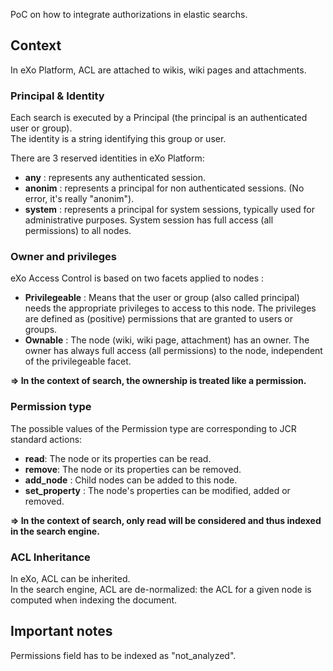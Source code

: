 PoC on how to integrate authorizations in elastic searchs.

## Context
In eXo Platform, ACL are attached to wikis, wiki pages and attachments.  

### Principal & Identity
Each search is executed by a Principal (the principal is an authenticated user or group).  
The identity is a string identifying this group or user.

There are 3 reserved identities in eXo Platform:
* **any** : represents any authenticated session.
* **anonim** : represents a principal for non authenticated sessions. (No error, it's really "anonim").
* **system** : represents a principal for system sessions, typically used for administrative purposes. 
System session has full access (all permissions) to all nodes.

### Owner and privileges
eXo Access Control is based on two facets applied to nodes :
* **Privilegeable** : Means that the user or group (also called principal) needs the appropriate privileges to access to this node.
The privileges are defined as (positive) permissions that are granted to users or groups.
* **Ownable** : The node (wiki, wiki page, attachment) has an owner.
The owner has always full access (all permissions) to the node, independent of the privilegeable facet.

**=> In the context of search, the ownership is treated like a permission.**

### Permission type
The possible values of the Permission type are corresponding to JCR standard actions:
* **read**: The node or its properties can be read.
* **remove**: The node or its properties can be removed.
* **add_node** : Child nodes can be added to this node.
* **set_property** : The node's properties can be modified, added or removed.

**=> In the context of search, only read will be considered and thus indexed in the search engine.**

### ACL Inheritance
In eXo, ACL can be inherited.  
In the search engine, ACL are de-normalized: the ACL for a given node is computed when indexing the document. 

## Important notes
Permissions field has to be indexed as "not_analyzed".